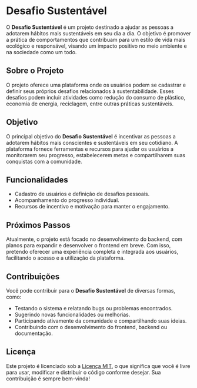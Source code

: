 # Desafio Sustentável

O **Desafio Sustentável** é um projeto destinado a ajudar as pessoas a adotarem hábitos mais sustentáveis em seu dia a dia. O objetivo é promover a prática de comportamentos que contribuam para um estilo de vida mais ecológico e responsável, visando um impacto positivo no meio ambiente e na sociedade como um todo.

## Sobre o Projeto

O projeto oferece uma plataforma onde os usuários podem se cadastrar e definir seus próprios desafios relacionados à sustentabilidade. Esses desafios podem incluir atividades como redução do consumo de plástico, economia de energia, reciclagem, entre outras práticas sustentáveis.

## Objetivo

O principal objetivo do **Desafio Sustentável** é incentivar as pessoas a adotarem hábitos mais conscientes e sustentáveis em seu cotidiano. A plataforma fornece ferramentas e recursos para ajudar os usuários a monitorarem seu progresso, estabelecerem metas e compartilharem suas conquistas com a comunidade.

## Funcionalidades

- Cadastro de usuários e definição de desafios pessoais.
- Acompanhamento do progresso individual.
- Recursos de incentivo e motivação para manter o engajamento.

## Próximos Passos

Atualmente, o projeto está focado no desenvolvimento do backend, com planos para expandir e desenvolver o frontend em breve. Com isso, pretendo oferecer uma experiência completa e integrada aos usuários, facilitando o acesso e a utilização da plataforma.

## Contribuições

Você pode contribuir para o **Desafio Sustentável** de diversas formas, como:

- Testando o sistema e relatando bugs ou problemas encontrados.
- Sugerindo novas funcionalidades ou melhorias.
- Participando ativamente da comunidade e compartilhando suas ideias.
- Contribuindo com o desenvolvimento do frontend, backend ou documentação.

## Licença

Este projeto é licenciado sob a [Licença MIT](LICENSE), o que significa que você é livre para usar, modificar e distribuir o código conforme desejar. Sua contribuição é sempre bem-vinda!
